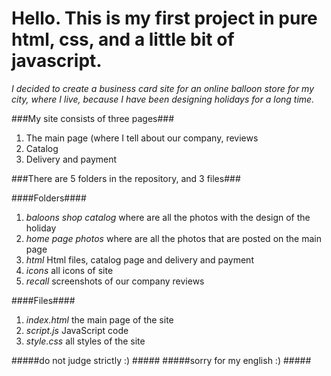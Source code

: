 # Hello. This is my first project in pure html, css, and a little bit of javascript.

*I decided to create a business card site for an online balloon store for my city, where I live, because I have been designing holidays for a long time.*


###My site consists of three pages### 

1. The main page (where I tell about our company, reviews
2. Catalog
3. Delivery and payment


###There are 5 folders in the repository, and 3 files###

####Folders####

1.  *baloons shop catalog* where are all the photos with the design of the holiday
2.  *home page photos* where are all the photos that are posted on the main page
3.  *html* Html files, catalog page and delivery and payment
4.  *icons* all icons of site
5.  *recall* screenshots of our company reviews

####Files####

1. *index.html* the main page of the site
2. *script.js* JavaScript code
3. *style.css* all styles of the site 

#####do not judge strictly :) #####
#####sorry for my english :) #####
